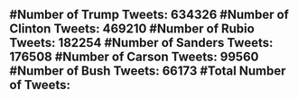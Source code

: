 #Number of Trump Tweets: 634326
#Number of Clinton Tweets: 469210
#Number of Rubio Tweets: 182254
#Number of Sanders Tweets: 176508
#Number of Carson Tweets: 99560
#Number of Bush Tweets: 66173
#Total Number of Tweets:  
---
